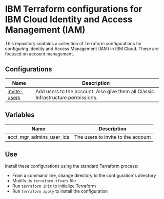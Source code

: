 # IBM Terraform configurations for IBM Cloud Identity and Access Management (IAM)

This repository contains a collection of Terraform configurations for configuring Identity and Access Management (IAM) in IBM Cloud. These are focused on account management.

## Configurations

| Name | Description |
| ---------------- | ---------------- |
| [invite-users](https://github.com/ibm-pett/acct-config-iam/tree/main/acctmgrs/invite-users) | Add users to the account. Also give them all Classic Infrastructure permissions. |

## Variables

| Name | Description |
| ---------------- | ---------------- |
| acct_mgr_admins_user_ids | The users to invite to the account |

## Use

Install these configurations using the standard Terraform process:
- From a command line, change directory to the configuration's directory
- Modify its `terraform.tfvars` file
- Run `terraform init` to initialize Terraform
- Run `terraform apply` to install the configuration
